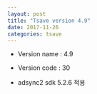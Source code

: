 ```yaml
---
layout: post
title: "Tsave version 4.9"
date: 2017-11-26
categories: tsave 
---
```


- Version name : 4.9
- Version code : 30

- adsync2 sdk 5.2.6 적용